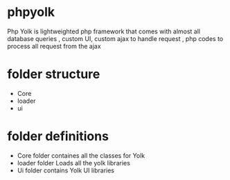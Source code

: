 # phpyolk
Php Yolk is lightweighted php framework that comes with almost all database queries , 
custom UI, custom ajax to handle request , 
php codes to process all request from the ajax

# folder structure
- Core 
- loader 
-  ui

# folder definitions 
- Core folder containes all the classes for Yolk
- loader folder Loads all the yolk libraries
- Ui folder contains Yolk UI libraries
